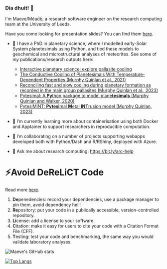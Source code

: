 ### Dia dhuit! 👋

I'm Maeve/Méaḋḃ, a research software engineer on the research computing team at the University of Leeds.

Have you come looking for presentation slides? You can find them [here](https://murphyqm.github.io/slides/).

- 🔭 I have a PhD in planetary science, where I modelled early-Solar System planetesimals using Python, and tied these models to geochemical and microstructural analyses of meteorites. See some of my publications/research outputs here:
  - [Interactive planetary science: explore pallasite cooling](https://pallasite.streamlit.app/)
  - [The Conductive Cooling of Planetesimals With Temperature-Dependent Properties (Murphy Quinlan et al., 2021)](https://doi.org/10.1029/2020JE006726)
  - [Reconciling fast and slow cooling during planetary formation as recorded in the main group pallasites (Murphy Quinlan et al., 2023)](https://doi.org/10.1016/j.epsl.2023.118284)
  - [Pytesimal: A **Py**thon package to model plane**tesimals** (Murphy Quinlan and Walker, 2020)](https://murphyqm.github.io/pytesimal/)
  - [PytesiMINT: **Pytesi**mal **M**etal **INT**rusion model (Murphy Quinlan, 2023)](https://github.com/murphyqm/pytesimint)


- 🌱 I’m currently learning more about containerisation using both Docker and Apptainer to support researchers in reproducible computation.
- 👯 I’m collaborating on a number of projects supporting webapps developed both with Python/Dash and R/RShiny, deployed with Azure.
- 💬 Ask me about research computing: https://bit.ly/arc-help

# ⚡Avoid DeReLiCT Code

Read more [here](https://derelict.streamlit.app/).

1. **De**penedencies: record your dependencies, use a package manager to pin them, avoid dependency hell!
2. **Re**pository: put your code in a publically accessible, version-controlled repository.
3. **Li**cense: add a license to your software.
4. **C**itation: make it easy for users to cite your code with a Citation Format File (CFF).
5. **T**esting: test your code and benchmarking, the same way you would validate laboratory analyses.


![Maeve's GitHub stats](https://github-readme-stats.vercel.app/api?username=murphyqm&show_icons=true&theme=synthwave&hide_rank=true)

[![Top Langs](https://github-readme-stats.vercel.app/api/top-langs/?username=murphyqm)](https://github.com/murphyqm/github-readme-stats&theme=synthwave)
<!--
**murphyqm/murphyqm** is a ✨ _special_ ✨ repository because its `README.md` (this file) appears on your GitHub profile.

Here are some ideas to get you started:

- 🔭 I’m currently working on ...
- 🌱 I’m currently learning ...
- 👯 I’m looking to collaborate on ...
- 🤔 I’m looking for help with ...
- 💬 Ask me about ...
- 📫 How to reach me: ...
- 😄 Pronouns: ...
- ⚡ Fun fact: ...
-->
